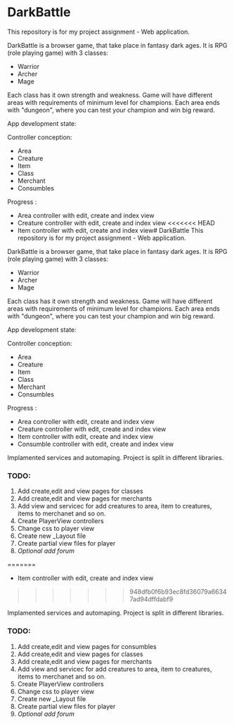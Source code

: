 # DarkBattle
This repository is for my project assignment - Web application.

DarkBattle is a browser game, that take place in fantasy dark ages. It is RPG (role playing game) with 3 classes:
* Warrior
* Archer
* Mage

Each class has it own strength and weakness.
Game will have different areas with requirements of minimum level for champions.
Each area ends with "dungeon", where you can test your champion and win big reward.


App development state:

Controller conception:
* Area
* Creature
* Item
* Class
* Merchant
* Consumbles

Progress :
* Area controller with edit, create and index view
* Creature controller with edit, create and index view
<<<<<<< HEAD
* Item controller with edit, create and index view# DarkBattle
This repository is for my project assignment - Web application.

DarkBattle is a browser game, that take place in fantasy dark ages. It is RPG (role playing game) with 3 classes:
* Warrior
* Archer
* Mage

Each class has it own strength and weakness.
Game will have different areas with requirements of minimum level for champions.
Each area ends with "dungeon", where you can test your champion and win big reward.


App development state:

Controller conception:
* Area
* Creature
* Item
* Class
* Merchant
* Consumbles

Progress :
* Area controller with edit, create and index view
* Creature controller with edit, create and index view
* Item controller with edit, create and index view
* Consumble controller with edit, create and index view

Implamented services and automaping. Project is split in different libraries.

### TODO:

1. Add create,edit and view pages for classes
2. Add create,edit and view pages for merchants
3. Add view and servicec for add creatures to area, item to creatures, items to merchanet and so on.
4. Create PlayerView controllers
5. Change css to player view
6. Create new _Layout file
7. Create partial view files for player
8. _Optional add forum_





	

=======
* Item controller with edit, create and index view
>>>>>>> 948dfb0f6b93ec8fd36079a66347ad94dffdabf9

Implamented services and automaping. Project is split in different libraries.

### TODO:

1. Add create,edit and view pages for consumbles
2. Add create,edit and view pages for classes
3. Add create,edit and view pages for merchants
4. Add view and servicec for add creatures to area, item to creatures, items to merchanet and so on.
5. Create PlayerView controllers
6. Change css to player view
7. Create new _Layout file
8. Create partial view files for player
9. _Optional add forum_





	
